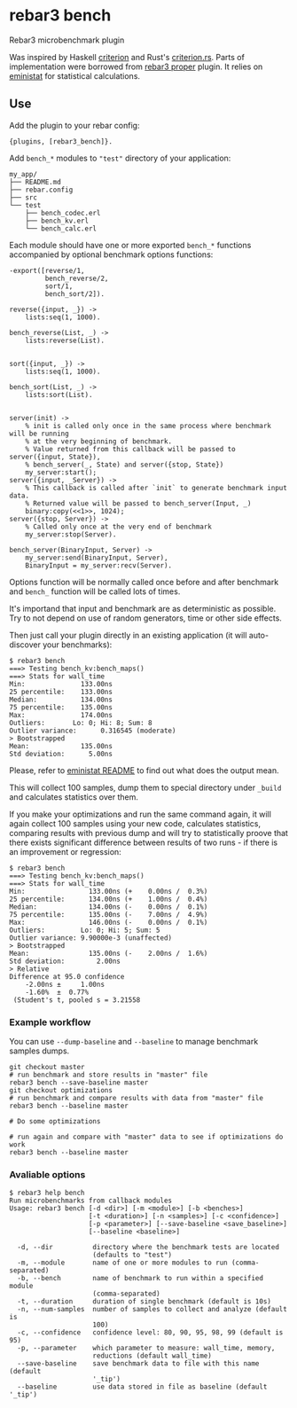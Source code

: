 rebar3 bench
============

Rebar3 microbenchmark plugin

Was inspired by Haskell [criterion](https://hackage.haskell.org/package/criterion) and
Rust's [criterion.rs](https://crates.io/crates/criterion).
Parts of implementation were borrowed from [rebar3 proper](https://hex.pm/packages/rebar3_proper) plugin.
It relies on [eministat](https://hex.pm/packages/eministat) for statistical calculations.

Use
---

Add the plugin to your rebar config:

```
{plugins, [rebar3_bench]}.
```

Add `bench_*` modules to `"test"` directory of your application:

```
my_app/
├── README.md
├── rebar.config
├── src
└── test
    ├── bench_codec.erl
    ├── bench_kv.erl
    └── bench_calc.erl
```

Each module should have one or more exported `bench_*` functions accompanied by optional benchmark
options functions:

```
-export([reverse/1,
         bench_reverse/2,
         sort/1,
         bench_sort/2]).

reverse({input, _}) ->
    lists:seq(1, 1000).

bench_reverse(List, _) ->
    lists:reverse(List).


sort({input, _}) ->
    lists:seq(1, 1000).

bench_sort(List, _) ->
    lists:sort(List).


server(init) ->
    % init is called only once in the same process where benchmark will be running
    % at the very beginning of benchmark.
    % Value returned from this callback will be passed to server({input, State}),
    % bench_server(_, State) and server({stop, State})
    my_server:start();
server({input, _Server}) ->
    % This callback is called after `init` to generate benchmark input data.
    % Returned value will be passed to bench_server(Input, _)
    binary:copy(<<1>>, 1024);
server({stop, Server}) ->
    % Called only once at the very end of benchmark
    my_server:stop(Server).

bench_server(BinaryInput, Server) ->
    my_server:send(BinaryInput, Server),
    BinaryInput = my_server:recv(Server).
```

Options function will be normally called once before and after benchmark and `bench_` function will be
called lots of times.

It's importand that input and benchmark are as deterministic as possible. Try to not depend on
use of random generators, time or other side effects.

Then just call your plugin directly in an existing application (it will auto-discover your benchmarks):

```
$ rebar3 bench
===> Testing bench_kv:bench_maps()
===> Stats for wall_time
Min:              133.00ns
25 percentile:    133.00ns
Median:           134.00ns
75 percentile:    135.00ns
Max:              174.00ns
Outliers:       Lo: 0; Hi: 8; Sum: 8
Outlier variance:      0.316545 (moderate)
> Bootstrapped
Mean:             135.00ns
Std deviation:      5.00ns
```

Please, refer to [eministat README](https://github.com/jlouis/eministat#description-of-the-output)
to find out what does the output mean.

This will collect 100 samples, dump them to special directory under `_build` and calculates
statistics over them.

If you make your optimizations and run the same command again, it will
again collect 100 samples using your new code, calculates statistics, comparing
results with previous dump and will try to statistically proove that there exists
significant difference between results of two runs - if there is an improvement or
regression:

```
$ rebar3 bench
===> Testing bench_kv:bench_maps()
===> Stats for wall_time
Min:                133.00ns (+    0.00ns /  0.3%)
25 percentile:      134.00ns (+    1.00ns /  0.4%)
Median:             134.00ns (-    0.00ns /  0.1%)
75 percentile:      135.00ns (-    7.00ns /  4.9%)
Max:                146.00ns (-    0.00ns /  0.1%)
Outliers:         Lo: 0; Hi: 5; Sum: 5
Outlier variance: 9.90000e-3 (unaffected)
> Bootstrapped
Mean:               135.00ns (-    2.00ns /  1.6%)
Std deviation:        2.00ns
> Relative
Difference at 95.0 confidence
    -2.00ns ±     1.00ns
    -1.60%  ±  0.77%
 (Student's t, pooled s = 3.21558
```

### Example workflow

You can use `--dump-baseline` and `--baseline` to manage benchmark samples dumps.

```
git checkout master
# run benchmark and store results in "master" file
rebar3 bench --save-baseline master
git checkout optimizations
# run benchmark and compare results with data from "master" file
rebar3 bench --baseline master

# Do some optimizations

# run again and compare with "master" data to see if optimizations do work
rebar3 bench --baseline master
```

### Avaliable options

```
$ rebar3 help bench
Run microbenchmarks from callback modules
Usage: rebar3 bench [-d <dir>] [-m <module>] [-b <benches>]
                    [-t <duration>] [-n <samples>] [-c <confidence>]
                    [-p <parameter>] [--save-baseline <save_baseline>]
                    [--baseline <baseline>]

  -d, --dir          directory where the benchmark tests are located
                     (defaults to "test")
  -m, --module       name of one or more modules to run (comma-separated)
  -b, --bench        name of benchmark to run within a specified module
                     (comma-separated)
  -t, --duration     duration of single benchmark (default is 10s)
  -n, --num-samples  number of samples to collect and analyze (default is
                     100)
  -c, --confidence   confidence level: 80, 90, 95, 98, 99 (default is 95)
  -p, --parameter    which parameter to measure: wall_time, memory,
                     reductions (default wall_time)
  --save-baseline    save benchmark data to file with this name (default
                     '_tip')
  --baseline         use data stored in file as baseline (default '_tip')
```

